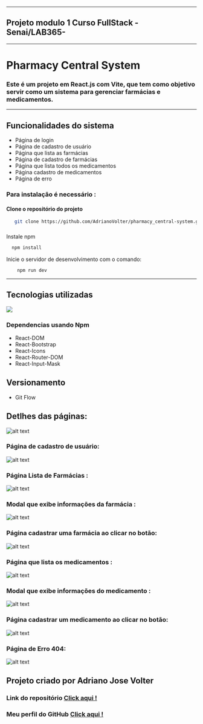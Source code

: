 ****

## Projeto modulo 1 Curso FullStack -Senai/LAB365-

***
# Pharmacy Central System

<h3>
Este é um projeto em React.js com Vite, que tem como objetivo servir como um sistema para gerenciar farmácias e medicamentos.
</h3>

****
## Funcionalidades do sistema
<ul>
    <li>Página de login</li>
     <li>Página de cadastro de usuário</li>
      <li>Página que lista as farmácias</li>
       <li>Página de cadastro de farmácias</li>
       <li>Página que lista todos os medicamentos</li>
        <li>Página cadastro de medicamentos</li>
        <li>Página de erro</li>
</ul>

 ### Para instalação é necessário :

 #### Clone o repositório do projeto 
 
 ```bash
    git clone https://github.com/AdrianoVolter/pharmacy_central-system.git
 ```
 ###

Instale npm

```bash
  npm install 
```
Inicie o servidor de desenvolvimento com o comando:
```bash
    npm run dev
```

****

## Tecnologias utilizadas


<p align="">
  <a href="https://skillicons.dev">
    <img src="https://skillicons.dev/icons?i=react,vite,bootstrap,javascript,css,html,git,github,vscode" />
  </a>
</p>

### Dependencias usando Npm
<ul>
    <li>React-DOM</li>
    <li>React-Bootstrap</li>
    <li>React-Icons</li>
    <li>React-Router-DOM</li>
    <li>React-Input-Mask</li>
</ul>

## Versionamento 

<ul>
<li>Git Flow</li>
</ul>

## Detlhes das páginas:


![alt text](src/assets/loogin.png)

### Página de cadastro de usuário:

![alt text](src/assets/form-user.png)

### Página Lista de Farmácias :

![alt text](src/assets/list-farm.png)


### Modal que exibe informações da farmácia :

![alt text](src/assets/modal-farm.png)

### Página cadastrar uma farmácia ao clicar no botão:

![alt text](src/assets/form-farm.png)

### Página que lista os medicamentos :

![alt text](src/assets/list-med.png)

### Modal que exibe informações do medicamento :
![alt text](src/assets/modal-med.png)

### Página cadastrar um medicamento ao clicar no botão:


![alt text](src/assets/form-med.png)

### Página de Erro 404:

![alt text](src/assets/erro.png)
## Projeto criado por Adriano Jose Volter
### Link do repositório [Click aqui !](https://github.com/AdrianoVolter/pharmacy_central-system)

### Meu perfil do GitHub  [ Click aqui !](https://github.com/AdrianoVolter)



